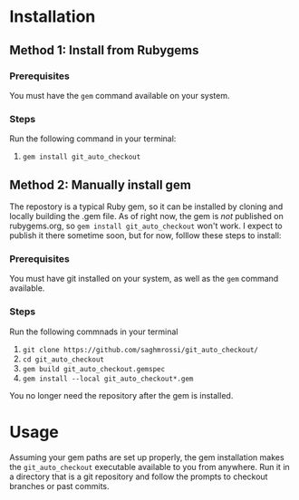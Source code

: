 # Installation

## Method 1: Install from Rubygems

### Prerequisites

You must have the `gem` command available on your system.

### Steps

Run the following command in your terminal:

1. `gem install git_auto_checkout`

## Method 2: Manually install gem

The repostory is a typical Ruby gem, so it can be installed by cloning and
locally building the .gem file. As of right now, the gem is *not* published on
rubygems.org, so `gem install git_auto_checkout` won't work. I expect to publish
it there sometime soon, but for now, folllow these steps to install:

### Prerequisites

You must have git installed on your system, as well as the `gem` command
available.

### Steps

Run the following commnads in your terminal

1. `git clone https://github.com/saghmrossi/git_auto_checkout/`
2. `cd git_auto_checkout`
3. `gem build git_auto_checkout.gemspec`
4. `gem install --local git_auto_checkout*.gem`

You no longer need the repository after the gem is installed.

# Usage

Assuming your gem paths are set up properly, the gem installation makes the
`git_auto_checkout` executable available to you from anywhere. Run it in a
directory that is a git repository and follow the prompts to checkout branches
or past commits.
